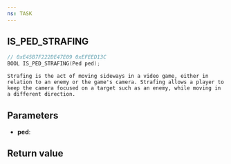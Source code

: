 ```yaml
---
ns: TASK
---
```

## IS_PED_STRAFING

```c
// 0xE45B7F222DE47E09 0xEFEED13C
BOOL IS_PED_STRAFING(Ped ped);
```

```
Strafing is the act of moving sideways in a video game, either in relation to an enemy or the game's camera. Strafing allows a player to keep the camera focused on a target such as an enemy, while moving in a different direction.
```

## Parameters
* **ped**: 

## Return value
